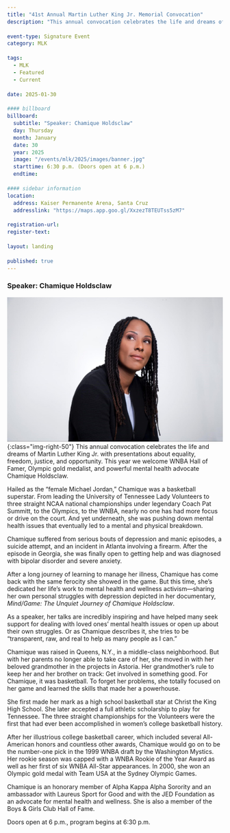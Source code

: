 ```yaml
---
title: "41st Annual Martin Luther King Jr. Memorial Convocation"
description: "This annual convocation celebrates the life and dreams of Martin Luther King Jr. with presentations about equality, freedom, justice, and opportunity. This year we welcome WNBA Hall of Famer, Olympic Gold Medalist, and powerful mental health advocate Chamique Holdsclaw."

event-type: Signature Event
category: MLK

tags:
  - MLK
  - Featured
  - Current

date: 2025-01-30

#### billboard
billboard:
  subtitle: "Speaker: Chamique Holdsclaw"
  day: Thursday
  month: January
  date: 30
  year: 2025
  image: "/events/mlk/2025/images/banner.jpg"
  starttime: 6:30 p.m. (Doors open at 6 p.m.)
  endtime: 

#### sidebar information
location:
  address: Kaiser Permanente Arena, Santa Cruz
  addresslink: "https://maps.app.goo.gl/XxzezT8TEUTss5zM7"

registration-url: 
register-text: 

layout: landing

published: true
---
```


### Speaker: Chamique Holdsclaw

![Chamique Holdsclaw](images/banner.jpg){:class="img-right-50"} This annual convocation celebrates the life and dreams of Martin Luther King Jr. with presentations about equality, freedom, justice, and opportunity. This year we welcome WNBA Hall of Famer, Olympic gold medalist, and powerful mental health advocate Chamique Holdsclaw.

Hailed as the “female Michael Jordan,” Chamique was a basketball superstar. From leading the University of Tennessee Lady Volunteers to three straight NCAA national championships under legendary Coach Pat Summitt, to the Olympics, to the WNBA, nearly no one has had more focus or drive on the court. And yet underneath, she was pushing down mental health issues that eventually led to a mental and physical breakdown.

Chamique suffered from serious bouts of depression and manic episodes, a suicide attempt, and an incident in Atlanta involving a firearm. After the episode in Georgia, she was finally open to getting help and was diagnosed with bipolar disorder and severe anxiety.

After a long journey of learning to manage her illness, Chamique has come back with the same ferocity she showed in the game. But this time, she’s dedicated her life’s work to mental health and wellness activism&mdash;sharing her own personal struggles with depression depicted in her documentary, _Mind/Game: The Unquiet Journey of Chamique Holdsclaw_.

As a speaker, her talks are incredibly inspiring and have helped many seek support for dealing with loved ones’ mental health issues or open up about their own struggles. Or as Chamique describes it, she tries to be “transparent, raw, and real to help as many people as I can.”

Chamique was raised in Queens, N.Y., in a middle-class neighborhood. But with her parents no longer able to take care of her, she moved in with her beloved grandmother in the projects in Astoria. Her grandmother’s rule to keep her and her brother on track: Get involved in something good. For Chamique, it was basketball. To forget her problems, she totally focused on her game and learned the skills that made her a powerhouse.

She first made her mark as a high school basketball star at Christ the King High School. She later accepted a full athletic scholarship to play for Tennessee. The three straight championships for the Volunteers were the first that had ever been accomplished in women’s college basketball history.

After her illustrious college basketball career, which included several All-American honors and countless other awards, Chamique would go on to be the number-one pick in the 1999 WNBA draft by the Washington Mystics. Her rookie season was capped with a WNBA Rookie of the Year Award as well as her first of six WNBA All-Star appearances. In 2000, she won an Olympic gold medal with Team USA at the Sydney Olympic Games.

Chamique is an honorary member of Alpha Kappa Alpha Sorority and an ambassador with Laureus Sport for Good and with the JED Foundation as an advocate for mental health and wellness. She is also a member of the Boys & Girls Club Hall of Fame.

Doors open at 6 p.m., program begins at 6:30 p.m.
